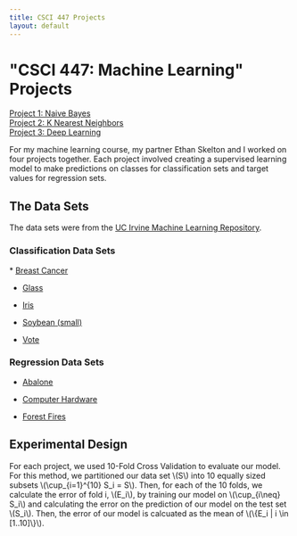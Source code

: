 ```yaml
---
title: CSCI 447 Projects
layout: default
---
```


<h1>"CSCI 447: Machine Learning" Projects</h1>

[Project 1: Naive Bayes](/naive_bayes.md)\
[Project 2: K Nearest Neighbors](/k_nearest_neighbors.md)\
[Project 3: Deep Learning](/deep_learning.md)

For my machine learning course, my partner Ethan Skelton and I worked on four projects together. Each project involved creating a supervised learning model to make predictions on classes for classification sets and target values for regression sets. 

<h2>The Data Sets</h2>
The data sets were from the <a href = "https://archive.ics.uci.edu/datasets">UC Irvine Machine Learning Repository</a>.
<h3>Classification Data Sets</h3>
* <a href = "https://archive.ics.uci.edu/dataset/15/breast+cancer+wisconsin+original">Breast Cancer</a>

* <a href = "https://archive.ics.uci.edu/dataset/42/glass+identification">Glass</a>

* <a href = "https://archive.ics.uci.edu/dataset/53/iris">Iris</a>

* <a href = "https://archive.ics.uci.edu/dataset/91/soybean+small">Soybean (small)</a>

* <a href = "https://archive.ics.uci.edu/dataset/105/congressional+voting+records">Vote</a>

<h3>Regression Data Sets</h3>

* <a href = "https://archive.ics.uci.edu/dataset/1/abalone">Abalone</a>

* <a href = "https://archive.ics.uci.edu/dataset/29/computer+hardware">Computer Hardware</a>

* <a href = "https://archive.ics.uci.edu/dataset/162/forest+fires">Forest Fires</a>

<h2>Experimental Design</h2>
<p>
For each project, we used 10-Fold Cross Validation to evaluate our model. For this method, we partitioned our data set \(S\) into 10 equally sized subsets \(\cup_{i=1}^{10} S_i = S\). Then, for each of the 10 folds, we calculate the error of fold i, \(E_i\), by training our model on \(\cup_{i\neq} S_i\) and calculating the error on the prediction of our model on the test set \(S_i\). Then, the error of our model is calcuated as the mean of \(\{E_i | i \in [1..10]\}\).
</p>
